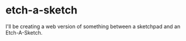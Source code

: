 # etch-a-sketch

I'll be creating a web version of something between a sketchpad and an Etch-A-Sketch.